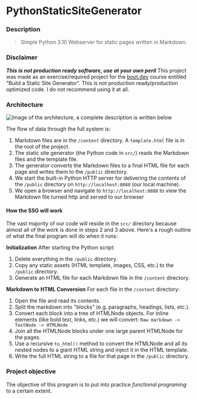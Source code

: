 # PythonStaticSiteGenerator

### Description
> Simple Python 3.10 Webserver for static pages written in Markdown.

### Disclaimer
***This is not production ready software, use at your own peril***
This project was made as an exercise/required project for the [boot.dev](https://www.boot.dev) course entitled "Build a Static Site Generator". This is not production ready/production optimized code. I do not recommend using it at all.

### Architecture

![Image of the architecture, a complete description is written below](https://storage.googleapis.com/qvault-webapp-dynamic-assets/course_assets/UKCNg8E.png)

The flow of data through the full system is:

1. Markdown files are in the `/content` directory. A `template.html` file is in the root of the project.
2. The static site generator (the Python code in `src/`) reads the Markdown files and the template file.
3. The generator converts the Markdown files to a final HTML file for each page and writes them to the `/public` directory.
4. We start the built-in Python HTTP server for delivering the contents of the `/public` directory on `http://localhost:8888` (our local machine).
5. We open a browser and navigate to `http://localhost:8888` to view the Markdown file turned http and served to our browser

#### How the SSG will work

The vast majority of our code will reside in the `src/` directory because almost all of the work is done in steps 2 and 3 above. Here's a rough outline of what the final program will do when it runs:

**Initialization**
After starting the Python script:
1. Delete everything in the `/public` directory.
2. Copy any static assets (HTML template, images, CSS, etc.) to the `/public` directory.
3. Generate an HTML file for each Markdown file in the `/content` directory.

**Markdown to HTML Conversion**
For each file in the `/content` directory:
1. Open the file and read its contents.
2. Split the markdown into "blocks" (e.g. paragraphs, headings, lists, etc.).
3. Convert each block into a tree of HTMLNode objects. For inline elements (like bold text, links, etc.) we will convert:
            `Raw markdown -> TextNode -> HTMLNode`
4. Join all the HTMLNode blocks under one large parent HTMLNode for the pages.
5. Use a recursive `to_html()` method to convert the HTMLNode and all its nested nodes to a giant HTML string and inject it in the HTML template.
6. Write the full HTML string to a file for that page in the `/public` directory.

### Project objective
The objective of this program is to put into practice *functional programing* to a certain extent.
